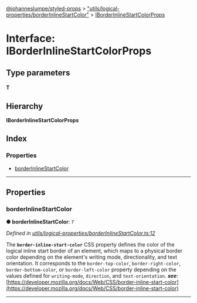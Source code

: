 [@johanneslumpe/styled-props](../README.md) > ["utils/logical-properties/borderInlineStartColor"](../modules/_utils_logical_properties_borderinlinestartcolor_.md) > [IBorderInlineStartColorProps](../interfaces/_utils_logical_properties_borderinlinestartcolor_.iborderinlinestartcolorprops.md)

# Interface: IBorderInlineStartColorProps

## Type parameters
#### T 
## Hierarchy

**IBorderInlineStartColorProps**

## Index

### Properties

* [borderInlineStartColor](_utils_logical_properties_borderinlinestartcolor_.iborderinlinestartcolorprops.md#borderinlinestartcolor)

---

## Properties

<a id="borderinlinestartcolor"></a>

###  borderInlineStartColor

**● borderInlineStartColor**: *`T`*

*Defined in [utils/logical-properties/borderInlineStartColor.ts:12](https://github.com/johanneslumpe/styled-props/blob/3abf398/src/utils/logical-properties/borderInlineStartColor.ts#L12)*

The **`border-inline-start-color`** CSS property defines the color of the logical inline start border of an element, which maps to a physical border color depending on the element's writing mode, directionality, and text orientation. It corresponds to the `border-top-color`, `border-right-color`, `border-bottom-color`, or `border-left-color` property depending on the values defined for `writing-mode`, `direction`, and `text-orientation`.
*__see__*: [https://developer.mozilla.org/docs/Web/CSS/border-inline-start-color](https://developer.mozilla.org/docs/Web/CSS/border-inline-start-color)

___

